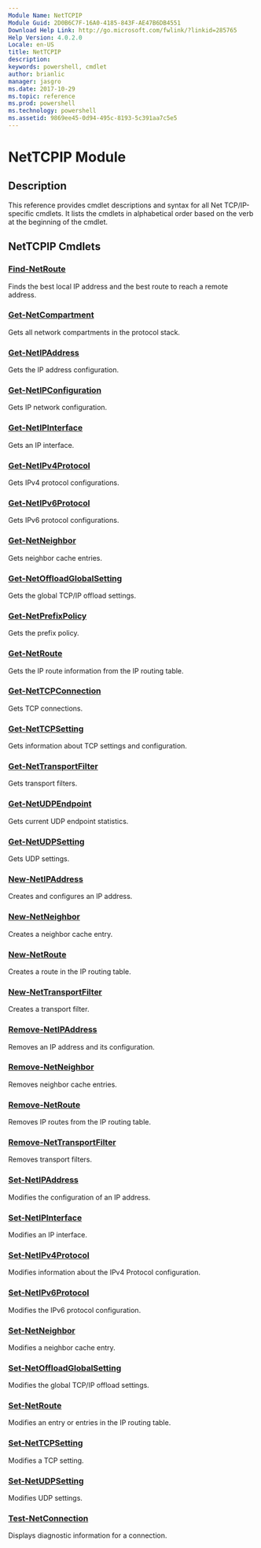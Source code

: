 ```yaml
---
Module Name: NetTCPIP
Module Guid: 2D0B6C7F-16A0-4185-843F-AE47B6DB4551
Download Help Link: http://go.microsoft.com/fwlink/?linkid=285765
Help Version: 4.0.2.0
Locale: en-US
title: NetTCPIP
description: 
keywords: powershell, cmdlet
author: brianlic
manager: jasgro
ms.date: 2017-10-29
ms.topic: reference
ms.prod: powershell
ms.technology: powershell
ms.assetid: 9869ee45-0d94-495c-8193-5c391aa7c5e5
---
```


# NetTCPIP Module
## Description
This reference provides cmdlet descriptions and syntax for all Net TCP/IP-specific cmdlets. It lists the cmdlets in alphabetical order based on the verb at the beginning of the cmdlet.

## NetTCPIP Cmdlets
### [Find-NetRoute](./Find-NetRoute.md)
Finds the best local IP address and the best route to reach a remote address.

### [Get-NetCompartment](./Get-NetCompartment.md)
Gets all network compartments in the protocol stack.

### [Get-NetIPAddress](./Get-NetIPAddress.md)
Gets the IP address configuration.

### [Get-NetIPConfiguration](./Get-NetIPConfiguration.md)
Gets IP network configuration.

### [Get-NetIPInterface](./Get-NetIPInterface.md)
Gets an IP interface.

### [Get-NetIPv4Protocol](./Get-NetIPv4Protocol.md)
Gets IPv4 protocol configurations.

### [Get-NetIPv6Protocol](./Get-NetIPv6Protocol.md)
Gets IPv6 protocol configurations.

### [Get-NetNeighbor](./Get-NetNeighbor.md)
Gets neighbor cache entries.

### [Get-NetOffloadGlobalSetting](./Get-NetOffloadGlobalSetting.md)
Gets the global TCP/IP offload settings.

### [Get-NetPrefixPolicy](./Get-NetPrefixPolicy.md)
Gets the prefix policy.

### [Get-NetRoute](./Get-NetRoute.md)
Gets the IP route information from the IP routing table.

### [Get-NetTCPConnection](./Get-NetTCPConnection.md)
Gets TCP connections.

### [Get-NetTCPSetting](./Get-NetTCPSetting.md)
Gets information about TCP settings and configuration.

### [Get-NetTransportFilter](./Get-NetTransportFilter.md)
Gets transport filters.

### [Get-NetUDPEndpoint](./Get-NetUDPEndpoint.md)
Gets current UDP endpoint statistics.

### [Get-NetUDPSetting](./Get-NetUDPSetting.md)
Gets UDP settings.

### [New-NetIPAddress](./New-NetIPAddress.md)
Creates and configures an IP address.

### [New-NetNeighbor](./New-NetNeighbor.md)
Creates a neighbor cache entry.

### [New-NetRoute](./New-NetRoute.md)
Creates a route in the IP routing table.

### [New-NetTransportFilter](./New-NetTransportFilter.md)
Creates a transport filter.

### [Remove-NetIPAddress](./Remove-NetIPAddress.md)
Removes an IP address and its configuration.

### [Remove-NetNeighbor](./Remove-NetNeighbor.md)
Removes neighbor cache entries.

### [Remove-NetRoute](./Remove-NetRoute.md)
Removes IP routes from the IP routing table.

### [Remove-NetTransportFilter](./Remove-NetTransportFilter.md)
Removes transport filters.

### [Set-NetIPAddress](./Set-NetIPAddress.md)
Modifies the configuration of an IP address.

### [Set-NetIPInterface](./Set-NetIPInterface.md)
Modifies an IP interface.

### [Set-NetIPv4Protocol](./Set-NetIPv4Protocol.md)
Modifies information about the IPv4 Protocol configuration.

### [Set-NetIPv6Protocol](./Set-NetIPv6Protocol.md)
Modifies the IPv6 protocol configuration.

### [Set-NetNeighbor](./Set-NetNeighbor.md)
Modifies a neighbor cache entry.

### [Set-NetOffloadGlobalSetting](./Set-NetOffloadGlobalSetting.md)
Modifies the global TCP/IP offload settings.

### [Set-NetRoute](./Set-NetRoute.md)
Modifies an entry or entries in the IP routing table.

### [Set-NetTCPSetting](./Set-NetTCPSetting.md)
Modifies a TCP setting.

### [Set-NetUDPSetting](./Set-NetUDPSetting.md)
Modifies UDP settings.

### [Test-NetConnection](./Test-NetConnection.md)
Displays diagnostic information for a connection.

